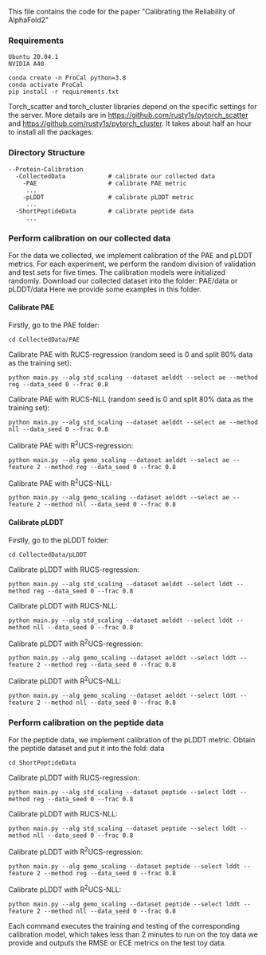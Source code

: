 This file contains the code for the paper "Calibrating the Reliability of AlphaFold2"

### Requirements
```console
Ubuntu 20.04.1
NVIDIA A40

conda create -n ProCal python=3.8
conda activate ProCal
pip install -r requirements.txt
```
Torch_scatter and torch_cluster libraries depend on the specific settings for the server. More details are in https://github.com/rusty1s/pytorch_scatter and https://github.com/rusty1s/pytorch_cluster. It takes about half an hour to install all the packages.

### Directory Structure
```console
--Protein-Calibration
  -CollectedData            # calibrate our collected data
    -PAE                    # calibrate PAE metric
     ...
    -pLDDT                  # calibrate pLDDT metric
     ...
  -ShortPeptideData         # calibrate peptide data
     ...
```

### Perform calibration on our collected data
For the data we collected, we implement calibration of the PAE and pLDDT metrics. For each experiment, we perform the random division of validation and test sets for five times. The calibration models were initialized randomly. Download our collected dataset into the folder: PAE/data or pLDDT/data Here we provide some examples in this folder.
#### Calibrate PAE
Firstly, go to the PAE folder:
```console
cd CollectedData/PAE
```
Calibrate PAE with RUCS-regression (random seed is 0 and split 80% data as the training set):
```console
python main.py --alg std_scaling --dataset aelddt --select ae --method reg --data_seed 0 --frac 0.8
```
Calibrate PAE with RUCS-NLL (random seed is 0 and split 80% data as the training set):
```console
python main.py --alg std_scaling --dataset aelddt --select ae --method nll --data_seed 0 --frac 0.8
```
Calibrate PAE with R<sup>2</sup>UCS-regression:
```console
python main.py --alg gemo_scaling --dataset aelddt --select ae --feature 2 --method reg --data_seed 0 --frac 0.8
```
Calibrate PAE with R<sup>2</sup>UCS-NLL:
```console
python main.py --alg gemo_scaling --dataset aelddt --select ae --feature 2 --method nll --data_seed 0 --frac 0.8
```
#### Calibrate pLDDT
Firstly, go to the pLDDT folder:
```console
cd CollectedData/pLDDT
```
Calibrate pLDDT with RUCS-regression:
```console
python main.py --alg std_scaling --dataset aelddt --select lddt --method reg --data_seed 0 --frac 0.8
```
Calibrate pLDDT with RUCS-NLL:
```console
python main.py --alg std_scaling --dataset aelddt --select lddt --method nll --data_seed 0 --frac 0.8
```
Calibrate pLDDT with R<sup>2</sup>UCS-regression:
```console
python main.py --alg gemo_scaling --dataset aelddt --select lddt --feature 2 --method reg --data_seed 0 --frac 0.8
```
Calibrate pLDDT with R<sup>2</sup>UCS-NLL:
```console
python main.py --alg gemo_scaling --dataset aelddt --select lddt --feature 2 --method nll --data_seed 0 --frac 0.8
```
### Perform calibration on the peptide data
For the peptide data, we implement calibration of the pLDDT metric. Obtain the peptide dataset and put it into the fold: data
```console
cd ShortPeptideData
```

Calibrate pLDDT with RUCS-regression:
```console
python main.py --alg std_scaling --dataset peptide --select lddt --method reg --data_seed 0 --frac 0.8
```
Calibrate pLDDT with RUCS-NLL:
```console
python main.py --alg std_scaling --dataset peptide --select lddt --method nll --data_seed 0 --frac 0.8
```
Calibrate pLDDT with R<sup>2</sup>UCS-regression:
```console
python main.py --alg gemo_scaling --dataset peptide --select lddt --feature 2 --method reg --data_seed 0 --frac 0.8
```
Calibrate pLDDT with R<sup>2</sup>UCS-NLL:
```console
python main.py --alg gemo_scaling --dataset peptide --select lddt --feature 2 --method nll --data_seed 0 --frac 0.8
```
Each command executes the training and testing of the corresponding calibration model, which takes less than 2 minutes to run on the toy data we provide and outputs the RMSE or ECE metrics on the test toy data.
